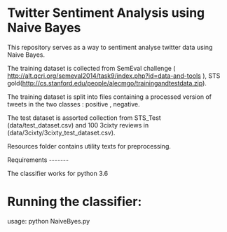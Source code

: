 # Twitter Sentiment Analysis using Naive Bayes
This repository serves as a way to sentiment analyse twitter data using Naive Bayes.

The training dataset is collected from SemEval challenge ( http://alt.qcri.org/semeval2014/task9/index.php?id=data-and-tools ), STS gold(http://cs.stanford.edu/people/alecmgo/trainingandtestdata.zip).

The training dataset is split into files containing a processed version of tweets in the two classes : positive , negative.

The test dataset is assorted collection from STS_Test (data/test_dataset.csv) and 100 3cixty reviews in (data/3cixty/3cixty_test_dataset.csv).

Resources folder contains utility texts for preprocessing.

Requirements -------

The classifier works for python 3.6 

# Running the classifier:
usage: python NaiveByes.py
